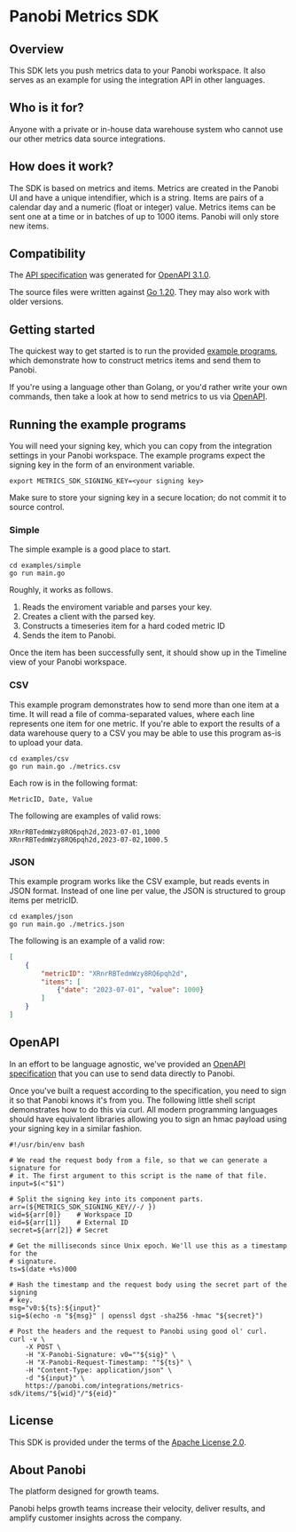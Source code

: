 # Panobi Metrics SDK

## Overview

This SDK lets you push metrics data to your Panobi workspace. It also serves as an example for using the integration API in other languages.

## Who is it for?

Anyone with a private or in-house data warehouse system who cannot use our other metrics data source integrations.

## How does it work?

The SDK is based on metrics and items. Metrics are created in the Panobi UI and have a unique intendifier, which is a string. Items are pairs of a calendar day and a numeric (float or integer) value. Metrics items can be sent one at a time or in batches of up to 1000 items. Panobi will only store new items.

## Compatibility

The [API specification](openapi.yaml) was generated for [OpenAPI 3.1.0](https://spec.openapis.org/oas/v3.1.0).

The source files were written against [Go 1.20](https://go.dev/doc/go1.20). They may also work with older versions.

## Getting started

The quickest way to get started is to run the provided [example programs](#running-the-example-programs), which demonstrate how to construct metrics items and send them to Panobi.

If you're using a language other than Golang, or you'd rather write your own commands, then take a look at how to send metrics to us via [OpenAPI](#openapi).

## Running the example programs

You will need your signing key, which you can copy from the integration settings in your Panobi workspace. The example programs expect the signing key in the form of an environment variable.

```console
export METRICS_SDK_SIGNING_KEY=<your signing key>
```

Make sure to store your signing key in a secure location; do not commit it to source control.

### Simple

The simple example is a good place to start.

```console
cd examples/simple
go run main.go
```

Roughly, it works as follows.

1. Reads the enviroment variable and parses your key.
2. Creates a client with the parsed key.
3. Constructs a timeseries item for a hard coded metric ID
4. Sends the item to Panobi.

Once the item has been successfully sent, it should show up in the Timeline view of your Panobi workspace.

### CSV

This example program demonstrates how to send more than one item at a time. It will read a file of comma-separated values, where each line represents one item for one metric. If you're able to export the results of a data warehouse query to a CSV you may be able to use this program as-is to upload your data.

```console
cd examples/csv
go run main.go ./metrics.csv
```

Each row is in the following format:

```
MetricID, Date, Value
```

The following are examples of valid rows:

```
XRnrRBTedmWzy8RQ6pqh2d,2023-07-01,1000
XRnrRBTedmWzy8RQ6pqh2d,2023-07-02,1000.5
```

### JSON

This example program works like the CSV example, but reads events in JSON format. Instead of one line per value, the JSON is structured to group items per metricID.

```console
cd examples/json
go run main.go ./metrics.json
```

The following is an example of a valid row:

```json
[
    {
        "metricID": "XRnrRBTedmWzy8RQ6pqh2d",
        "items": [
            {"date": "2023-07-01", "value": 1000}
        ]
    }
]

```

## OpenAPI

In an effort to be language agnostic, we've provided an [OpenAPI specification](openapi.yaml) that you can use to send data directly to Panobi.

Once you've built a request according to the specification, you need to sign it so that Panobi knows it's from you. The following little shell script demonstrates how to do this via curl.
All modern programming languages should have equivalent libraries allowing you to sign an hmac payload using your signing key in a similar fashion.

```shell
#!/usr/bin/env bash

# We read the request body from a file, so that we can generate a signature for
# it. The first argument to this script is the name of that file.
input=$(<"$1")

# Split the signing key into its component parts.
arr=(${METRICS_SDK_SIGNING_KEY//-/ })
wid=${arr[0]}    # Workspace ID
eid=${arr[1]}    # External ID
secret=${arr[2]} # Secret

# Get the milliseconds since Unix epoch. We'll use this as a timestamp for the
# signature.
ts=$(date +%s)000

# Hash the timestamp and the request body using the secret part of the signing
# key.
msg="v0:${ts}:${input}"
sig=$(echo -n "${msg}" | openssl dgst -sha256 -hmac "${secret}")

# Post the headers and the request to Panobi using good ol' curl.
curl -v \
    -X POST \
    -H "X-Panobi-Signature: v0=""${sig}" \
    -H "X-Panobi-Request-Timestamp: ""${ts}" \
    -H "Content-Type: application/json" \
    -d "${input}" \
    https://panobi.com/integrations/metrics-sdk/items/"${wid}"/"${eid}"
```

## License

This SDK is provided under the terms of the [Apache License 2.0](LICENSE).

## About Panobi

The platform designed for growth teams.

Panobi helps growth teams increase their velocity, deliver results, and amplify customer insights across the company.
